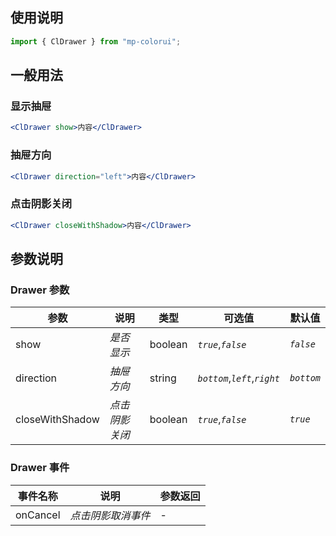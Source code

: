 ## 使用说明

```jsx
import { ClDrawer } from "mp-colorui";
```

## 一般用法

### 显示抽屉

```jsx
<ClDrawer show>内容</ClDrawer>
```

### 抽屉方向

```jsx
<ClDrawer direction="left">内容</ClDrawer>
```

### 点击阴影关闭

```jsx
<ClDrawer closeWithShadow>内容</ClDrawer>
```

## 参数说明

### Drawer 参数

| 参数            | 说明           | 类型    | 可选值                        | 默认值     |
| --------------- | -------------- | ------- | ----------------------------- | ---------- |
| show            | _是否显示_     | boolean | _`true`_,_`false`_            | _`false`_  |
| direction       | _抽屉方向_     | string  | _`bottom`_,_`left`_,_`right`_ | _`bottom`_ |
| closeWithShadow | _点击阴影关闭_ | boolean | _`true`_,_`false`_            | _`true`_   |

### Drawer 事件

| 事件名称 | 说明               | 参数返回 |
| -------- | ------------------ | -------- |
| onCancel | _点击阴影取消事件_ | -        |

<FloatPhone url="https://yinliangdream.github.io/mp-colorui-h5-demo/#/pages/components/drawer/index" />
